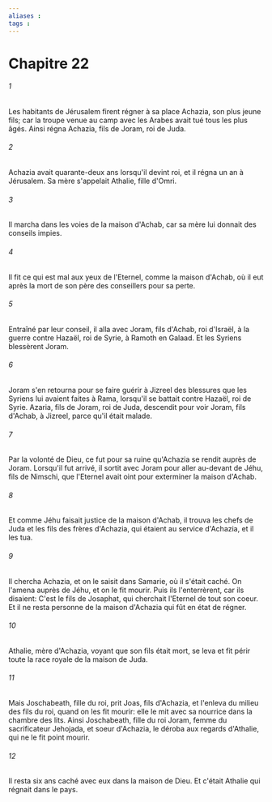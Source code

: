 ```yaml
---
aliases : 
tags : 
---
```


# Chapitre 22

###### 1
Les habitants de Jérusalem firent régner à sa place Achazia, son plus jeune fils; car la troupe venue au camp avec les Arabes avait tué tous les plus âgés. Ainsi régna Achazia, fils de Joram, roi de Juda.
###### 2
Achazia avait quarante-deux ans lorsqu'il devint roi, et il régna un an à Jérusalem. Sa mère s'appelait Athalie, fille d'Omri.
###### 3
Il marcha dans les voies de la maison d'Achab, car sa mère lui donnait des conseils impies.
###### 4
Il fit ce qui est mal aux yeux de l'Eternel, comme la maison d'Achab, où il eut après la mort de son père des conseillers pour sa perte.
###### 5
Entraîné par leur conseil, il alla avec Joram, fils d'Achab, roi d'Israël, à la guerre contre Hazaël, roi de Syrie, à Ramoth en Galaad. Et les Syriens blessèrent Joram.
###### 6
Joram s'en retourna pour se faire guérir à Jizreel des blessures que les Syriens lui avaient faites à Rama, lorsqu'il se battait contre Hazaël, roi de Syrie. Azaria, fils de Joram, roi de Juda, descendit pour voir Joram, fils d'Achab, à Jizreel, parce qu'il était malade.
###### 7
Par la volonté de Dieu, ce fut pour sa ruine qu'Achazia se rendit auprès de Joram. Lorsqu'il fut arrivé, il sortit avec Joram pour aller au-devant de Jéhu, fils de Nimschi, que l'Eternel avait oint pour exterminer la maison d'Achab.
###### 8
Et comme Jéhu faisait justice de la maison d'Achab, il trouva les chefs de Juda et les fils des frères d'Achazia, qui étaient au service d'Achazia, et il les tua.
###### 9
Il chercha Achazia, et on le saisit dans Samarie, où il s'était caché. On l'amena auprès de Jéhu, et on le fit mourir. Puis ils l'enterrèrent, car ils disaient: C'est le fils de Josaphat, qui cherchait l'Eternel de tout son coeur. Et il ne resta personne de la maison d'Achazia qui fût en état de régner.
###### 10
Athalie, mère d'Achazia, voyant que son fils était mort, se leva et fit périr toute la race royale de la maison de Juda.
###### 11
Mais Joschabeath, fille du roi, prit Joas, fils d'Achazia, et l'enleva du milieu des fils du roi, quand on les fit mourir: elle le mit avec sa nourrice dans la chambre des lits. Ainsi Joschabeath, fille du roi Joram, femme du sacrificateur Jehojada, et soeur d'Achazia, le déroba aux regards d'Athalie, qui ne le fit point mourir.
###### 12
Il resta six ans caché avec eux dans la maison de Dieu. Et c'était Athalie qui régnait dans le pays.
